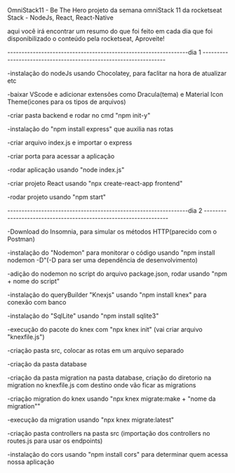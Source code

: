 OmniStack11 - Be The Hero
projeto da semana omniStack 11 da rocketseat
Stack - NodeJs, React, React-Native

aqui você irá encontrar um resumo do que foi feito em cada dia que foi disponibilizado o conteúdo pela rocketseat, Aproveite!

----------------------------------------------------------------dia 1 -----------------------------------------------------------------

-instalação do nodeJs usando Chocolatey, para faclitar na hora de atualizar etc

-baixar VScode e adicionar extensões como Dracula(tema) e Material Icon Theme(icones para os tipos de arquivos)

-criar pasta backend e rodar no cmd "npm init-y"

-instalação do "npm install express" que auxilia nas rotas

-criar arquivo index.js e importar o express

-criar porta para acessar a aplicação

-rodar aplicação usando "node index.js"

-criar projeto React usando "npx create-react-app frontend"

-rodar projeto usando "npm start"

----------------------------------------------------------------dia 2 -----------------------------------------------------------------

-Download do Insomnia, para simular os métodos HTTP(parecido com o Postman)

-instalação do "Nodemon" para monitorar o código usando "npm install nodemon -D"(-D para ser uma dependência de desenvolvimento)

-adição do nodemon no script do arquivo package.json, rodar usando "npm + nome do script"

-instalação do queryBuilder "Knexjs" usando "npm install knex" para conexão com banco

-instalação do "SqlLite" usando "npm install sqlite3"

-execução do pacote do knex com "npx knex init" (vai criar arquivo "knexfile.js")

-criação pasta src, colocar as rotas em um arquivo separado

-criação da pasta database

-criação da pasta migration na pasta database, criação do diretorio na migration no knexfile.js com destino onde vão ficar as migrations

-criação migration do knex usando "npx knex migrate:make + "nome da migration""

-execução da migration usando "npx knex migrate:latest"

-criação pasta controllers na pasta src (importação dos controllers no routes.js para usar os endpoints)

-instalação do cors usando "npm install cors" para determinar quem acessa nossa aplicação

